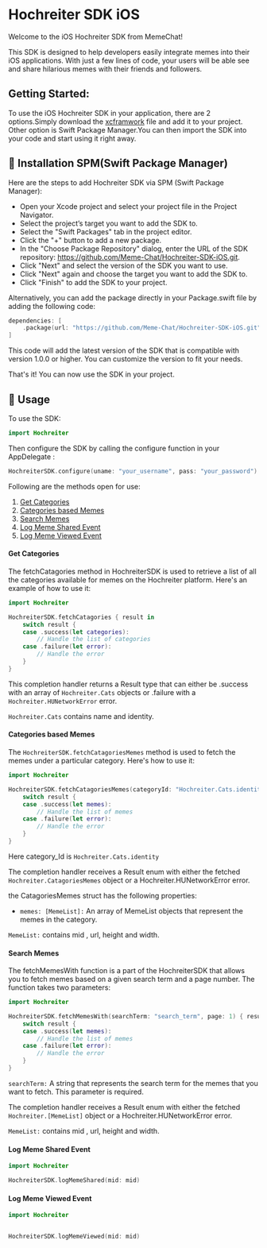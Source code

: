 # Hochreiter SDK iOS 

Welcome to the iOS Hochreiter SDK from MemeChat!

This SDK is designed to help developers easily integrate memes into their iOS applications. With just a few lines of code, your users will be able see and share hilarious memes with their friends and followers.

## Getting Started:

To use the iOS Hochreiter SDK in your application, there are 2 options.Simply download the [xcframwork](www.google.com) file and add it to your project. Other option is Swift Package Manager.You can then import the SDK into your code and start using it right away.


## 🎉 Installation SPM(Swift Package Manager)

Here are the steps to add Hochreiter SDK via SPM (Swift Package Manager):

- Open your Xcode project and select your project file in the Project Navigator.
- Select the project’s target you want to add the SDK to.
- Select the "Swift Packages" tab in the project editor.
- Click the "+" button to add a new package.
- In the "Choose Package Repository" dialog, enter the URL of the SDK repository: https://github.com/Meme-Chat/Hochreiter-SDK-iOS.git.
- Click "Next" and select the version of the SDK you want to use.
- Click "Next" again and choose the target you want to add the SDK to.
- Click "Finish" to add the SDK to your project.

Alternatively, you can add the package directly in your Package.swift file by adding the following code:

```swift
dependencies: [
    .package(url: "https://github.com/Meme-Chat/Hochreiter-SDK-iOS.git", .upToNextMajor(from: "1.0.0"))
]
```
This code will add the latest version of the SDK that is compatible with version 1.0.0 or higher. You can customize the version to fit your needs.

That's it! You can now use the SDK in your project.




## 🚀 Usage

To use the SDK:

```swift
import Hochreiter
```

Then configure the SDK by calling the configure function in your AppDelegate :

```swift
HochreiterSDK.configure(uname: "your_username", pass: "your_password")

```

Following are the methods open for use:

1. [Get Categories](https://github.com/Meme-Chat/Hochreiter-SDK-iOS/blob/mian/README.md#gc)
2. [Categories based Memes](https://github.com/Meme-Chat/Hochreiter-SDK-iOS/blob/mian/README.md#cbm)
3. [Search Memes](https://github.com/Meme-Chat/Hochreiter-SDK-iOS/blob/mian/README.md#sm)
4. [Log Meme Shared Event](https://github.com/Meme-Chat/Hochreiter-SDK-iOS/blob/mian/README.md#lms)
5. [Log Meme Viewed Event](https://github.com/Meme-Chat/Hochreiter-SDK-iOS/blob/mian/README.md#lmv)


#### Get Categories <a name="gc"></a>

The fetchCatagories method in HochreiterSDK is used to retrieve a list of all the categories available for memes on the Hochreiter platform. Here's an example of how to use it:

```swift
import Hochreiter

HochreiterSDK.fetchCatagories { result in
    switch result {
    case .success(let categories):
        // Handle the list of categories
    case .failure(let error):
        // Handle the error
    }
}
```
 This completion handler returns a Result type that can either be .success with an array of `Hochreiter.Cats` objects or .failure with a `Hochreiter.HUNetworkError` error.

`Hochreiter.Cats` contains name and identity.


#### Categories based Memes <a name="cbm"></a>

The `HochreiterSDK.fetchCatagoriesMemes` method is used to fetch the memes under a particular category. Here's how to use it:

```swift
import Hochreiter

HochreiterSDK.fetchCatagoriesMemes(categoryId: "Hochreiter.Cats.identity", page: 1) { result in
    switch result {
    case .success(let memes):
        // Handle the list of memes
    case .failure(let error):
        // Handle the error
    }
}
```

Here category_Id is `Hochreiter.Cats.identity`


The completion handler receives a Result enum with either the fetched `Hochreiter.CatagoriesMemes` object or a Hochreiter.HUNetworkError error.

the CatagoriesMemes struct has the following properties:

- `memes: [MemeList]:` An array of MemeList objects that represent the memes in the category.

`MemeList:` contains mid , url, height and width.



#### Search Memes <a name="sm"></a>

The fetchMemesWith function is a part of the HochreiterSDK that allows you to fetch memes based on a given search term and a page number. The function takes two parameters:

```swift
import Hochreiter

HochreiterSDK.fetchMemesWith(searchTerm: "search_term", page: 1) { result in
    switch result {
    case .success(let memes):
        // Handle the list of memes
    case .failure(let error):
        // Handle the error
    }
}
```

`searchTerm:` A string that represents the search term for the memes that you want to fetch. This parameter is required.

The completion handler receives a Result enum with either the fetched `Hochreiter.[MemeList]` object or a Hochreiter.HUNetworkError error.

`MemeList:` contains mid , url, height and width.

#### Log Meme Shared Event <a name="lms"></a>
```swift
import Hochreiter

HochreiterSDK.logMemeShared(mid: mid)
```
#### Log Meme Viewed Event <a name="lmv"></a>
```swift
import Hochreiter


HochreiterSDK.logMemeViewed(mid: mid)
```



